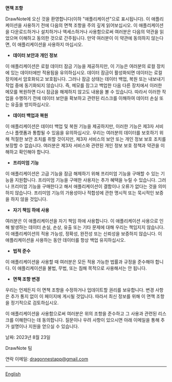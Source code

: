 **면책 조항**

DrawNote에 오신 것을 환영합니다(이하 "애플리케이션"으로 표시됩니다). 이 애플리케이션을 사용하기 전에 다음의 면책 조항을 주의 깊게 읽어보십시오. 이 애플리케이션을 다운로드하거나 설치하거나 액세스하거나 사용함으로써 여러분은 다음의 약관을 읽었으며 이해하고 동의한 것으로 간주됩니다. 만약 여러분이 이 약관에 동의하지 않는다면, 이 애플리케이션을 사용하지 마십시오.

- **데이터 보안과 개인 정보**

이 애플리케이션은 로컬 데이터 잠금 기능을 제공하지만, 이 기능은 여러분의 로컬 장치에 있는 데이터에만 적용됨을 유의하십시오. 데이터 잠금이 활성화되면 데이터는 로컬 장치에서 암호화되고 보호됩니다. 그러나 잠금 상태는 데이터 백업, 복원 또는 내보내기 작업 중에 동기화되지 않습니다. 즉, 메모를 잠그고 백업한 다음 다른 장치에서 이러한 메모를 복원하면 다시 잠금을 해제하지 않고도 내용을 볼 수 있습니다. 따라서 이러한 작업을 수행하기 전에 데이터 보안을 확보하고 관련된 리스크를 이해하여 데이터 손실 또는 유출을 방지하십시오.

- **데이터 백업과 복원**

이 애플리케이션은 데이터 백업 및 복원 기능을 제공하지만, 이러한 기능은 제3자 서비스나 플랫폼과 통합될 수 있음을 유의하십시오. 우리는 여러분의 데이터를 보호하기 위해 적절한 보안 조치를 취할 것이지만, 제3자 서비스의 보안 또는 개인 정보 보호 조치를 보장할 수 없습니다. 여러분은 제3자 서비스와 관련된 개인 정보 보호 정책과 약관을 이해하고 확인해야 합니다.

- **프리미엄 기능**

이 애플리케이션은 고급 기능을 잠금 해제하기 위해 프리미엄 기능을 구매할 수 있는 기능을 지원합니다. 프리미엄 기능을 구매한 사용자는 추가 혜택을 누릴 수 있습니다. 그러나 프리미엄 기능을 구매한다고 해서 애플리케이션이 결함이나 오류가 없다는 것을 의미하지 않습니다. 프리미엄 기능의 가용성이나 적합성에 관한 명시적 또는 묵시적인 보증을 하지 않을 것입니다.

- **자기 책임 하에 사용**

여러분은 이 애플리케이션을 자기 책임 하에 사용합니다. 이 애플리케이션 사용으로 인해 발생하는 데이터 손실, 손상, 유출 또는 기타 문제에 대해 우리는 책임지지 않습니다. 이 애플리케이션의 적용 가능성, 정확성, 완전성 또는 신뢰성을 보증하지 않습니다. 이 애플리케이션을 사용하는 동안 데이터를 항상 백업 유지하십시오.

- **법적 준수**

이 애플리케이션을 사용할 때 여러분은 모든 적용 가능한 법률과 규정을 준수해야 합니다. 이 애플리케이션을 불법, 무법, 또는 침해 목적으로 사용해서는 안 됩니다.

- **면책 조항 변경**

우리는 언제든지 이 면책 조항을 수정하거나 업데이트할 권리를 보유합니다. 변경 사항은 추가 통지 없이 이 페이지에 게시될 것입니다. 따라서 최신 정보를 위해 이 면책 조항을 정기적으로 검토하십시오.

이 애플리케이션을 사용함으로써 여러분은 위의 조항을 준수하고 그 사용과 관련된 리스크를 이해한다는 데 동의합니다. 질문이나 우려 사항이 있으시면 아래 이메일을 통해 추가 설명이나 지원을 얻으실 수 있습니다.

날짜: 2023년 8월 23일

DrawNote 팀

연락 이메일: dragonnestapp@gmail.com

----
[English](https://1993hzw.github.io/dragonnest/drawnote/disclaimer)